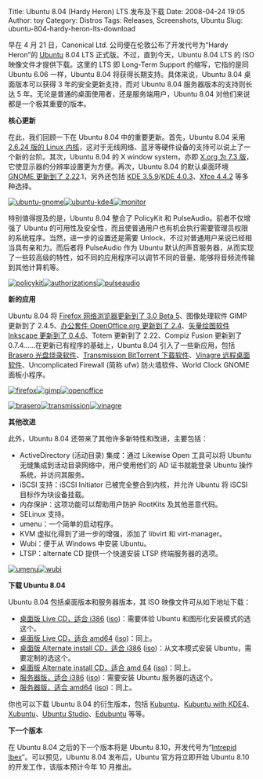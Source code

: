 Title: Ubuntu 8.04 (Hardy Heron) LTS 发布及下载
Date: 2008-04-24 19:05
Author: toy
Category: Distros
Tags: Releases, Screenshots, Ubuntu
Slug: ubuntu-804-hardy-heron-lts-download

早在 4 月 21 日，Canonical Ltd. 公司便在伦敦公布了开发代号为“Hardy
Heron”的 [Ubuntu](http://www.ubuntu.com/) 8.04 LTS
正式版。不过，直到今天，Ubuntu 8.04 LTS 的 ISO
映像文件才提供下载。这里的 LTS 即 Long-Term Support 的缩写，它指的是同
Ubuntu 6.06 一样，Ubuntu 8.04 将获得长期支持。具体来说，Ubuntu 8.04
桌面版本可以获得 3 年的安全更新支持，而对 Ubuntu 8.04
服务器版本的支持则长达 5
年。无论是普通的桌面使用者，还是服务端用户，Ubuntu 8.04
对他们来说都是一个极其重要的版本。

**核心更新**

在此，我们回顾一下在 Ubuntu 8.04 中的重要更新。首先，Ubuntu 8.04 采用
[2.6.24 版的 Linux
内核](http://linuxtoy.org/archives/linux-kernel-2624-released.html)，这对于无线网络、蓝牙等硬件设备的支持可以说上了一个新的台阶。其次，Ubuntu
8.04 的 X window system，亦即 [X.org 为 7.3
版](http://linuxtoy.org/archives/xorg-73-released.html)，它使显示器的分辨率设置更为方便。再次，Ubuntu
8.04 的默认桌面环境 [GNOME 更新到了
2.22](http://linuxtoy.org/archives/first-look-at-the-gnome-222.html).1，另外还包括
[KDE 3.5.9](http://linuxtoy.org/archives/kde-359-released.html)/[KDE
4.0.3](http://linuxtoy.org/archives/kde-403-released.html)、[Xfce
4.4.2](http://linuxtoy.org/archives/xfce-442-released.html) 等多种选择。

[![ubuntu-gnome](http://i.linuxtoy.org/i/2008/04/ubuntu-gnome-thumb.jpg)](http://i.linuxtoy.org/i/2008/04/ubuntu-gnome.jpg)[![ubuntu-kde4](http://i.linuxtoy.org/i/2008/04/ubuntu-kde4-thumb.jpg)](http://i.linuxtoy.org/i/2008/04/ubuntu-kde4.jpg)[![monitor](http://i.linuxtoy.org/i/2008/04/monitor-thumb.jpg)](http://i.linuxtoy.org/i/2008/04/monitor.jpg)

特别值得提及的是，Ubuntu 8.04 整合了 PolicyKit 和
PulseAudio。前者不仅增强了 Ubuntu
的可用性及安全性，而且使普通用户也有机会执行需要管理员权限的系统程序。当然，进一步的设置还是需要
Unlock，不过对普通用户来说已经相当具有亲和力。而后者将 PulseAudio 作为
Ubuntu
默认的声音服务器，从而实现了一些较高级的特性，如不同的应用程序可以调节不同的音量、能够将音频流传输到其他计算机等。

[![policykit](http://i.linuxtoy.org/i/2008/04/policykit-thumb.jpg)](http://i.linuxtoy.org/i/2008/04/policykit.jpg)[![authorizations](http://i.linuxtoy.org/i/2008/04/authorizations-thumb.jpg)](http://i.linuxtoy.org/i/2008/04/authorizations.jpg)[![pulseaudio](http://i.linuxtoy.org/i/2008/04/pulseaudio-thumb.jpg)](http://i.linuxtoy.org/i/2008/04/pulseaudio.jpg)

**新的应用**

Ubuntu 8.04 将 [Firefox 网络浏览器更新到了 3.0 Beta
5](http://linuxtoy.org/archives/firefox-30-beta-5.html)、图像处理软件
GIMP 更新到了 2.4.5、[办公套件 OpenOffice.org 更新到了
2.4](http://linuxtoy.org/archives/openofficeorg-240.html)、[矢量绘图软件
Inkscape 更新到了
0.4.6](http://linuxtoy.org/archives/inkscape-046-released.html)、Totem
更新到了 2.22、Compiz Fusion 更新到了
0.7.4……在更新已有程序的基础上，Ubuntu 8.04 引入了一些新应用，包括
[Brasero
光盘烧录软件](http://linuxtoy.org/search/brasero)、[Transmission
BitTorrent 下载软件](http://linuxtoy.org/search/transmission)、[Vinagre
远程桌面软件](http://linuxtoy.org/archives/vinagre.html)、Uncomplicated
Firewall (简称 ufw) 防火墙软件、World Clock GNOME 面板小程序。

[![firefox](http://i.linuxtoy.org/i/2008/04/firefox-thumb.jpg)](http://i.linuxtoy.org/i/2008/04/firefox.jpg)[![gimp](http://i.linuxtoy.org/i/2008/04/gimp-thumb.jpg)](http://i.linuxtoy.org/i/2008/04/gimp.jpg)[![openoffice](http://i.linuxtoy.org/i/2008/04/openoffice-thumb.jpg)](http://i.linuxtoy.org/i/2008/04/openoffice.jpg)  

[![brasero](http://i.linuxtoy.org/i/2008/04/brasero-thumb.jpg)](http://i.linuxtoy.org/i/2008/04/brasero.jpg)[![transmission](http://i.linuxtoy.org/i/2008/04/transmission-thumb.jpg)](http://i.linuxtoy.org/i/2008/04/transmission.jpg)[![vinagre](http://i.linuxtoy.org/i/2008/04/vinagre-thumb.jpg)](http://i.linuxtoy.org/i/2008/04/vinagre.jpg)

**其他改进**

此外，Ubuntu 8.04 还带来了其他许多新特性和改进，主要包括：

-   ActiveDirectory (活动目录) 集成：通过 Likewise Open 工具可以将
    Ubuntu 无缝集成到活动目录网络中，用户使用他们的 AD 证书就能登录
    Ubuntu 操作系统，并访问其服务。
-   iSCSI 支持：iSCSI Initiator 已被完全整合到内核，并允许 Ubuntu 将
    iSCSI 目标作为块设备挂载。
-   内存保护：这项功能可以帮助用户防护 RootKits 及其他恶意代码。
-   SELinux 支持。
-   umenu：一个简单的启动程序。
-   KVM 虚拟化得到了进一步的增强，添加了 libvirt 和 virt-manager。
-   Wubi：便于从 Windows 中安装 Ubuntu。
-   LTSP：alternate CD 提供一个快速安装 LTSP 终端服务器的选项。

[![umenu](http://i.linuxtoy.org/i/2008/04/umenu-thumb.jpg)](http://i.linuxtoy.org/i/2008/04/umenu.jpg)[![wubi](http://i.linuxtoy.org/i/2008/04/wubi-thumb.jpg)](http://i.linuxtoy.org/i/2008/04/wubi.jpg)

**下载 Ubuntu 8.04**

Ubuntu 8.04 包括桌面版本和服务器版本，其 ISO 映像文件可从如下地址下载：

-   [桌面版 Live CD，适合
    i386](http://releases.ubuntu.com/releases/8.04/ubuntu-8.04-desktop-i386.iso.torrent)
    ([iso](http://releases.ubuntu.com/releases/8.04/ubuntu-8.04-desktop-i386.iso))：需要体验
    Ubuntu 和图形化安装模式的选这个。
-   [桌面版 Live CD，适合
    amd64](http://releases.ubuntu.com/releases/8.04/ubuntu-8.04-desktop-amd64.iso.torrent)
    ([iso](http://releases.ubuntu.com/releases/8.04/ubuntu-8.04-desktop-amd64.iso))：同上。
-   [桌面版 Alternate install CD，适合
    i386](http://releases.ubuntu.com/releases/8.04/ubuntu-8.04-alternate-i386.iso.torrent)
    ([iso](http://releases.ubuntu.com/releases/8.04/ubuntu-8.04-alternate-i386.iso))：从文本模式安装
    Ubuntu，需要定制的选这个。
-   [桌面版 Alternate install CD，适合 amd
    64](http://releases.ubuntu.com/releases/8.04/ubuntu-8.04-alternate-amd64.iso.torrent)
    ([iso](http://releases.ubuntu.com/releases/8.04/ubuntu-8.04-alternate-amd64.iso))：同上。
-   [服务器版，适合
    i386](http://releases.ubuntu.com/releases/8.04/ubuntu-8.04-server-i386.iso.torrent)
    ([iso](http://releases.ubuntu.com/releases/8.04/ubuntu-8.04-server-i386.iso))：需要安装
    Ubuntu 服务器的选这个。
-   [服务器版，适合
    amd64](http://releases.ubuntu.com/releases/8.04/ubuntu-8.04-server-amd64.iso.torrent)
    ([iso](http://releases.ubuntu.com/releases/8.04/ubuntu-8.04-server-amd64.iso))：同上。

你也可以下载 Ubuntu 8.04 的衍生版本，包括
[Kubuntu](http://releases.ubuntu.com/releases/kubuntu/8.04)、[Kubuntu
with
KDE4](http://cdimage.ubuntu.com/kubuntu-kde4/releases/8.04/)、[Xubuntu](http://cdimage.ubuntu.com/xubuntu/releases/8.04/)、[Ubuntu
Studio](http://cdimage.ubuntu.com/ubuntustudio/releases/8.04/)、[Edubuntu](http://releases.ubuntu.com/releases/edubuntu/8.04)
等等。

**下一个版本**

在 Ubuntu 8.04 之后的下一个版本将是 Ubuntu 8.10，开发代号为“[Intrepid
Ibex](http://linuxtoy.org/archives/ubuntu-810-name-announced-the-intrepid-ibex.html)”。可以预见，Ubuntu
8.04 发布后，Ubuntu 官方将立即开始 Ubuntu 8.10
的开发工作，该版本预计今年 10 月推出。
